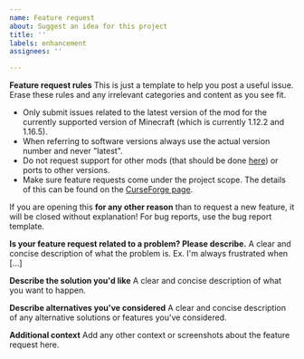 ```yaml
---
name: Feature request
about: Suggest an idea for this project
title: ''
labels: enhancement
assignees: ''

---
```


**Feature request rules**
This is just a template to help you post a useful issue.  Erase these rules and any irrelevant categories and content as you see fit.

- Only submit issues related to the latest version of the mod for the currently supported version of Minecraft (which is currently 1.12.2 and 1.16.5).
- When referring to software versions always use the actual version number and never "latest".
- Do not request support for other mods (that should be done [here](https://github.com/ferreusveritas/DynamicTrees/issues/443)) or ports to other versions.
- Make sure feature requests come under the project scope. The details of this can be found on the [CurseForge page](https://www.curseforge.com/minecraft/mc-mods/dynamictrees).

If you are opening this **for any other reason** than to request a new feature, it will be closed without explanation! For bug reports, use the bug report template.

**Is your feature request related to a problem? Please describe.**
A clear and concise description of what the problem is. Ex. I'm always frustrated when [...]

**Describe the solution you'd like**
A clear and concise description of what you want to happen.

**Describe alternatives you've considered**
A clear and concise description of any alternative solutions or features you've considered.

**Additional context**
Add any other context or screenshots about the feature request here.
